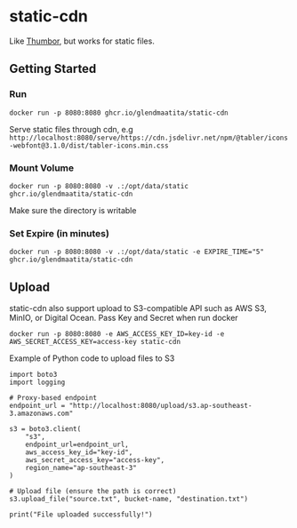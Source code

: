 # static-cdn

Like [Thumbor](https://www.thumbor.org/), but works for static files.

## Getting Started

### Run

```
docker run -p 8080:8080 ghcr.io/glendmaatita/static-cdn 
```

Serve static files through cdn, e.g `http://localhost:8080/serve/https://cdn.jsdelivr.net/npm/@tabler/icons-webfont@3.1.0/dist/tabler-icons.min.css`

### Mount Volume

```
docker run -p 8080:8080 -v .:/opt/data/static ghcr.io/glendmaatita/static-cdn 
```

Make sure the directory is writable

### Set Expire (in minutes)

```
docker run -p 8080:8080 -v .:/opt/data/static -e EXPIRE_TIME="5" ghcr.io/glendmaatita/static-cdn 
```

## Upload

static-cdn also support upload to S3-compatible API such as AWS S3, MinIO, or Digital Ocean. Pass Key and Secret when run docker

```
docker run -p 8080:8080 -e AWS_ACCESS_KEY_ID=key-id -e AWS_SECRET_ACCESS_KEY=access-key static-cdn
```

Example of Python code to upload files to S3

```
import boto3
import logging

# Proxy-based endpoint
endpoint_url = "http://localhost:8080/upload/s3.ap-southeast-3.amazonaws.com"

s3 = boto3.client(
    "s3",
    endpoint_url=endpoint_url,
    aws_access_key_id="key-id",
    aws_secret_access_key="access-key",
    region_name="ap-southeast-3"
)

# Upload file (ensure the path is correct)
s3.upload_file("source.txt", bucket-name, "destination.txt")

print("File uploaded successfully!")

```